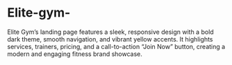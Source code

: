 # Elite-gym-
Elite Gym’s landing page features a sleek, responsive design with a bold dark theme, smooth navigation, and vibrant yellow accents. It highlights services, trainers, pricing, and a call-to-action “Join Now” button, creating a modern and engaging fitness brand showcase.

